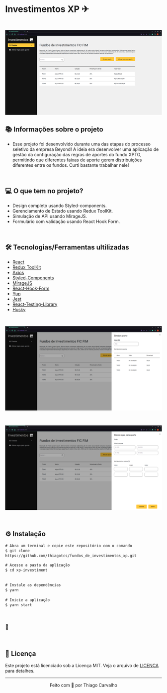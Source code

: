 # Investimentos XP ✈

&nbsp;

<a href="https://github.com/thiagotcs/fundos_-de_investimentos_xp-/blob/master/src/assets/img/img1.png" target="_blank">
    <img alt="investimento xp pagina1" src="https://github.com/thiagotcs/fundos_-de_investimentos_xp-/blob/master/src/assets/img/img1.png">
  </a>

## 📚 Informações sobre o projeto

- Esse projeto foi desenvolvido durante uma das etapas do processo seletivo da empresa Beyond! A ideia era desenvolver uma aplicação de gestão da configuração das regras de aportes do fundo XPTO, permitindo que diferentes faixas de aporte gerem distribuições diferentes entre os fundos. Curti bastante trabalhar nele!

&nbsp;

## 💻 O que tem no projeto?

- Design completo usando Styled-components.
- Gerenciamento de Estado usando Redux ToolKit.
- Simulação de API usando MirageJS.
- Formulário com validação usando React Hook Form.

&nbsp;

## 🛠️ Tecnologias/Ferramentas ultilizadas

- [React](https://pt-br.reactjs.org/E)
- [Redux ToolKit](https://redux-toolkit.js.org/)
- [Axios](https://axios-http.com/)
- [Styled-Components](https://styled-components.com/E)
- [MirageJS](https://miragejs.com/)
- [React-Hook-Form](https://react-hook-form.com/)
- [Yup](https://pt-br.reactjs.org/E)
- [Jest](https://jestjs.io/pt-BR/)
- [React-Testing-Library](https://testing-library.com/)
- [Husky](https://typicode.github.io/husky/#/)

&nbsp;

<a href="https://github.com/thiagotcs/fundos_-de_investimentos_xp-/blob/master/src/assets/img/img2.png" target="_blank">
    <img alt="investimento xp pagina2" src="https://github.com/thiagotcs/fundos_-de_investimentos_xp-/blob/master/src/assets/img/img2.png">
  </a>

&nbsp;

<a href="https://github.com/thiagotcs/fundos_-de_investimentos_xp-/blob/master/src/assets/img/img3.png" target="_blank">
    <img alt="investimento xp pagina3" src="https://github.com/thiagotcs/fundos_-de_investimentos_xp-/blob/master/src/assets/img/img3.png">
  </a>

&nbsp;

## ⚙️ Instalação

```
# Abra um terminal e copie este repositório com o comando
$ git clone https://github.com/thiagotcs/fundos_de_investimentos_xp.git
```

```
# Acesse a pasta da aplicação
$ cd xp-investiment


# Instale as dependências
$ yarn

# Inicie a aplicação
$ yarn start

```

&nbsp;

### 🔗

&nbsp;

## 📝 Licença

Este projeto está licenciado sob a Licença MIT. Veja o arquivo de [LICENÇA](https://github.com/thiagotcs) para detalhes.

---

<p align="center">Feito com 💙 por Thiago Carvalho</p>
